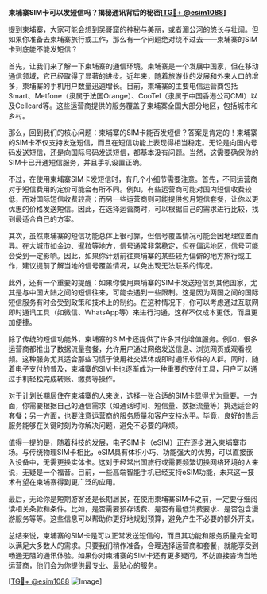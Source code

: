 **柬埔寨SIM卡可以发短信吗？揭秘通讯背后的秘密[[TG💪+ @esim1088](https://t.me/s/esim1088)]**

提到柬埔寨，大家可能会想到吴哥窟的神秘与美丽，或者湄公河的悠长与壮阔。但如果你准备去柬埔寨旅行或工作，那么有一个问题绝对绕不过去——柬埔寨的SIM卡到底能不能发短信？

首先，让我们来了解一下柬埔寨的通信环境。柬埔寨是一个发展中国家，但在移动通信领域，它已经取得了显著的进步。近年来，随着旅游业的发展和外来人口的增多，柬埔寨的手机用户数量迅速增长。目前，柬埔寨的主要电信运营商包括Smart、Metfone（隶属于法国Orange）、CooTel（隶属于中国香港公司CMI）以及Cellcard等。这些运营商提供的服务覆盖了柬埔寨全国大部分地区，包括城市和乡村。

那么，回到我们的核心问题：柬埔寨的SIM卡能否发短信？答案是肯定的！柬埔寨的SIM卡不仅支持发送短信，而且在短信功能上表现得相当稳定。无论是向国内号码发送短信，还是向国际号码发送短信，都基本没有问题。当然，这需要确保你的SIM卡已开通短信服务，并且手机设置正确。

不过，在使用柬埔寨SIM卡发短信时，有几个小细节需要注意。首先，不同运营商对于短信费用的定价可能会有所不同。例如，有些运营商可能对国内短信收费较低，而对国际短信收费较高；而另一些运营商则可能提供包月短信套餐，让你以更优惠的价格发送短信。因此，在选择运营商时，可以根据自己的需求进行比较，找到最适合自己的方案。

其次，虽然柬埔寨的短信功能总体上很可靠，但信号覆盖情况可能会因地理位置而异。在大城市如金边、暹粒等地方，信号通常非常稳定，但在偏远地区，信号可能会受到一定影响。因此，如果你计划前往柬埔寨的某些较为偏僻的地方旅行或工作，建议提前了解当地的信号覆盖情况，以免出现无法联系的情况。

此外，还有一个重要的提醒：如果你使用柬埔寨的SIM卡发送短信到其他国家，尤其是与中国大陆之间的短信往来，可能会遇到一些限制。这是因为两国之间的国际短信服务有时会受到政策和技术上的制约。在这种情况下，你可以考虑通过互联网即时通讯工具（如微信、WhatsApp等）来进行沟通，这样不仅成本更低，而且更加便捷。

除了传统的短信功能外，柬埔寨的SIM卡还提供了许多其他增值服务。例如，很多运营商都推出了数据流量套餐，允许用户通过网络发送信息、浏览网页或观看视频。这种服务尤其适合那些习惯于使用社交媒体或即时通讯软件的人群。同时，随着电子支付的普及，柬埔寨的SIM卡也逐渐成为一种重要的支付工具，用户可以通过手机轻松完成转账、缴费等操作。

对于计划长期居住在柬埔寨的人来说，选择一张合适的SIM卡显得尤为重要。一方面，你需要根据自己的通信需求（如通话时间、短信量、数据流量等）挑选适合的套餐；另一方面，也要注意运营商的服务质量和客户支持水平。毕竟，良好的售后服务能够在关键时刻为你解决问题，避免不必要的麻烦。

值得一提的是，随着科技的发展，电子SIM卡（eSIM）正在逐步进入柬埔寨市场。与传统物理SIM卡相比，eSIM具有体积小巧、功能强大的优势，可以直接嵌入设备中，无需更换实体卡。这对于经常出国旅行或需要频繁切换网络环境的人来说，无疑是一个福音。目前，一些高端智能手机已经支持eSIM功能，未来这一技术有望在柬埔寨得到更广泛的应用。

最后，无论你是短期游客还是长期居民，在使用柬埔寨SIM卡之前，一定要仔细阅读相关条款和条件。比如，是否需要预存话费、是否有最低消费要求、是否包含漫游服务等等。这些信息可以帮助你更好地规划预算，避免产生不必要的额外开支。

总结来说，柬埔寨的SIM卡是可以正常发送短信的，而且其功能和服务质量完全可以满足大多数人的需求。只要我们稍作准备，合理选择运营商和套餐，就能享受到畅通无阻的通讯体验。如果你对柬埔寨的SIM卡还有更多疑问，不妨直接咨询当地运营商，他们会为你提供最专业、最贴心的服务。

[[TG💪+ @esim1088](https://t.me/s/esim1088) ![Image](https://i.postimg.cc/4NQfJmqS/Snipaste-2025-05-13-00-14-12.png)]
